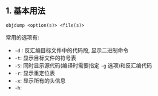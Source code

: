 ## 1. 基本用法

```shell
objdump <option(s)> <file(s)>
```

常用的选项有:
- `-d` : 反汇编目标文件中的代码段, 显示二进制命令
- `-t`: 显示目标文件的符号表
- `-S`: 同时显示源代码(编译时需要指定 `-g` 选项)和反汇编代码
- `-r`: 显示重定位表
- `-x`: 显示所有的头信息
- `-h`: 
